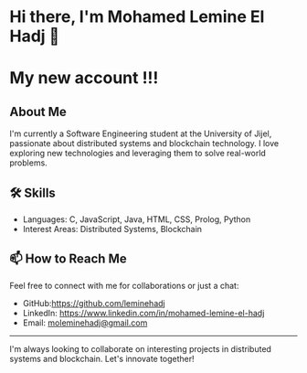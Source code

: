 # Hi there, I'm Mohamed Lemine El Hadj 👋  
# My new account !!!

## About Me
I'm currently a Software Engineering student at the University of Jijel, passionate about distributed systems and blockchain technology. I love exploring new technologies and leveraging them to solve real-world problems.

## 🛠 Skills
- Languages: C, JavaScript, Java, HTML, CSS, Prolog, Python
- Interest Areas: Distributed Systems, Blockchain

## 📫 How to Reach Me
Feel free to connect with me for collaborations or just a chat:
- GitHub:https://github.com/leminehadj
- LinkedIn: https://www.linkedin.com/in/mohamed-lemine-el-hadj
- Email: moleminehadj@gmail.com

---

I'm always looking to collaborate on interesting projects in distributed systems and blockchain. Let's innovate together!


